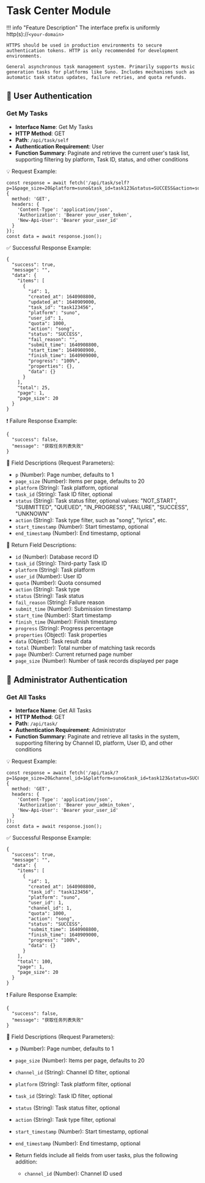 # Task Center Module

!!! info "Feature Description"
    The interface prefix is uniformly http(s)://`<your-domain>`

    HTTPS should be used in production environments to secure authentication tokens. HTTP is only recommended for development environments.

    General asynchronous task management system. Primarily supports music generation tasks for platforms like Suno. Includes mechanisms such as automatic task status updates, failure retries, and quota refunds.

## 🔐 User Authentication

### Get My Tasks

- **Interface Name**: Get My Tasks
- **HTTP Method**: GET
- **Path**: `/api/task/self`
- **Authentication Requirement**: User
- **Function Summary**: Paginate and retrieve the current user's task list, supporting filtering by platform, Task ID, status, and other conditions

💡 Request Example:

```
const response = await fetch('/api/task/self?p=1&page_size=20&platform=suno&task_id=task123&status=SUCCESS&action=song&start_timestamp=1640908800&end_timestamp=1640995200', {  
  method: 'GET',  
  headers: {  
    'Content-Type': 'application/json',  
    'Authorization': 'Bearer your_user_token',
    'New-Api-User': 'Bearer your_user_id'
  }  
});  
const data = await response.json();
```

✅ Successful Response Example:

```
{  
  "success": true,  
  "message": "",  
  "data": {  
    "items": [  
      {  
        "id": 1,  
        "created_at": 1640908800,  
        "updated_at": 1640909000,  
        "task_id": "task123456",  
        "platform": "suno",  
        "user_id": 1,  
        "quota": 1000,  
        "action": "song",  
        "status": "SUCCESS",  
        "fail_reason": "",  
        "submit_time": 1640908800,  
        "start_time": 1640908900,  
        "finish_time": 1640909000,  
        "progress": "100%",  
        "properties": {},  
        "data": {}  
      }  
    ],  
    "total": 25,  
    "page": 1,  
    "page_size": 20  
  }  
}
```

❗ Failure Response Example:

```
{  
  "success": false,  
  "message": "获取任务列表失败"  
}
```

🧾 Field Descriptions (Request Parameters):

- `p` (Number): Page number, defaults to 1
- `page_size` (Number): Items per page, defaults to 20
- `platform` (String): Task platform, optional
- `task_id` (String): Task ID filter, optional
- `status` (String): Task status filter, optional values: "NOT_START", "SUBMITTED", "QUEUED", "IN_PROGRESS", "FAILURE", "SUCCESS", "UNKNOWN"
- `action` (String): Task type filter, such as "song", "lyrics", etc.
- `start_timestamp` (Number): Start timestamp, optional
- `end_timestamp` (Number): End timestamp, optional

🧾 Return Field Descriptions:

- `id` (Number): Database record ID
- `task_id` (String): Third-party Task ID
- `platform` (String): Task platform
- `user_id` (Number): User ID
- `quota` (Number): Quota consumed
- `action` (String): Task type
- `status` (String): Task status
- `fail_reason` (String): Failure reason
- `submit_time` (Number): Submission timestamp
- `start_time` (Number): Start timestamp
- `finish_time` (Number): Finish timestamp
- `progress` (String): Progress percentage
- `properties` (Object): Task properties
- `data` (Object): Task result data
- `total` (Number): Total number of matching task records
- `page` (Number): Current returned page number
- `page_size` (Number): Number of task records displayed per page

## 🔐 Administrator Authentication

### Get All Tasks

- **Interface Name**: Get All Tasks
- **HTTP Method**: GET
- **Path**: `/api/task/`
- **Authentication Requirement**: Administrator
- **Function Summary**: Paginate and retrieve all tasks in the system, supporting filtering by Channel ID, platform, User ID, and other conditions

💡 Request Example:

```
const response = await fetch('/api/task/?p=1&page_size=20&channel_id=1&platform=suno&task_id=task123&status=SUCCESS&action=song&start_timestamp=1640908800&end_timestamp=1640995200', {  
  method: 'GET',  
  headers: {  
    'Content-Type': 'application/json',  
    'Authorization': 'Bearer your_admin_token',
    'New-Api-User': 'Bearer your_user_id'
  }  
});  
const data = await response.json();
```

✅ Successful Response Example:

```
{  
  "success": true,  
  "message": "",  
  "data": {  
    "items": [  
      {  
        "id": 1,  
        "created_at": 1640908800,  
        "task_id": "task123456",  
        "platform": "suno",  
        "user_id": 1,  
        "channel_id": 1,  
        "quota": 1000,  
        "action": "song",  
        "status": "SUCCESS",  
        "submit_time": 1640908800,  
        "finish_time": 1640909000,  
        "progress": "100%",  
        "data": {}  
      }  
    ],  
    "total": 100,  
    "page": 1,  
    "page_size": 20  
  }  
}
```

❗ Failure Response Example:

```
{  
  "success": false,  
  "message": "获取任务列表失败"  
}
```

🧾 Field Descriptions (Request Parameters):

- `p` (Number): Page number, defaults to 1
- `page_size` (Number): Items per page, defaults to 20
- `channel_id` (String): Channel ID filter, optional
- `platform` (String): Task platform filter, optional
- `task_id` (String): Task ID filter, optional
- `status` (String): Task status filter, optional
- `action` (String): Task type filter, optional
- `start_timestamp` (Number): Start timestamp, optional
- `end_timestamp` (Number): End timestamp, optional
- Return fields include all fields from user tasks, plus the following addition:

    - `channel_id` (Number): Channel ID used